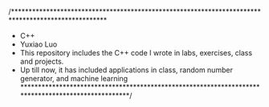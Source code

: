 /***************************************************************************************************
 * C++
 * Yuxiao Luo      
 * This repository includes the C++ code I wrote in labs, exercises, class and projects.
 * Up till now, it has included applications in class, random number generator, and machine learning
 ***************************************************************************************************/ 

